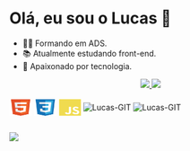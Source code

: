 ##
#  Olá, eu sou o Lucas 👋

- 👨‍💻 Formando em ADS.
- 📚 Atualmente estudando front-end.
- 🤍 Apaixonado por tecnologia.

<div align="center">
  <a href="https://github.com/LucassPimentel">
  <img height="180em" src="https://github-readme-stats.vercel.app/api?username=LucassPimentel&show_icons=true&theme=cobalt&include_all_commits=true&count_private=true"/>
  <img height="180em" src="https://github-readme-stats.vercel.app/api/top-langs/?username=LucassPimentel&layout=compact&langs_count=7&theme=cobalt"/>
</div>
  
  <div style= "display: inline-block"><br>
      <img align="center" alt="Lucas-HTML" height="30" width="40" src="https://raw.githubusercontent.com/devicons/devicon/master/icons/html5/html5-original.svg">
      <img align="center" alt="Lucas-CSS" height="30" width="40" src="https://raw.githubusercontent.com/devicons/devicon/master/icons/css3/css3-original.svg">
      <img align="center" alt="Lucas-Js" height="30" width="40" src="https://raw.githubusercontent.com/devicons/devicon/master/icons/javascript/javascript-plain.svg">
      <img align="center" alt="Lucas-GIT" height="30" width="40" src="https://cdn.jsdelivr.net/gh/devicons/devicon/icons/git/git-original.svg" />
      <img align="center" alt="Lucas-GIT" height="30" width="40" src="https://cdn.jsdelivr.net/gh/devicons/devicon/icons/mysql/mysql-original.svg" />


  </div>

  ##
  
  <div>
     <a href="https://www.linkedin.com/in/lucas-pimentel-0b7492222/" target="_blank"><img src="https://img.shields.io/badge/-LinkedIn-%230077B5?style=for-the-badge&logo=linkedin&logoColor=white" target="_blank"></a> 
    

  </div>
